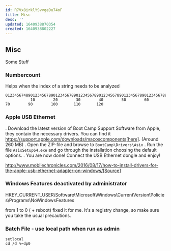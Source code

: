 ```yaml
---
id: R7Vx8irklYSvvgeDu74oF
title: Misc
desc: ''
updated: 1640938870354
created: 1640938802227
---
```


## Misc
Some Stuff

### Numbercount
Helps when the index of a string needs to be analyzed

```
0123456748901234567890123456789012345678901234567890123456789012345678901234567890123456798012345678901234567890123456798
           10        20        30        40        50        60        70        90        100       110       120
```

### Apple USB Ethernet
. Download the latest version of Boot Camp Support Software from Apple, they contain the necessary drivers. You can find it https://support.apple.com/downloads/macoscomponents[here]. (Around 260 MB)
. Open the ZIP-file and browse to `BootCamp\Drivers\Asix`
. Run the file `AsixSetup64.exe` and go through the installation choosing the default options.
. You are now done! Connect the USB Ethernet dongle and enjoy!

http://www.mobilechronicles.com/2016/08/17/how-to-install-drivers-for-the-apple-usb-ethernet-adapter-on-windows/[Source]


### Windows Features deactivated by administrator
HKEY_CURRENT_USER\Software\Microsoft\Windows\CurrentVersion\Policies\Programs\NoWindowsFeatures

from 1 to 0 ( + reboot) fixed it for me. It's a registry change, so make sure you take the usual precautions.


### Batch File - use local path when run as admin
```batch
setlocal
cd /d %~dp0
```

